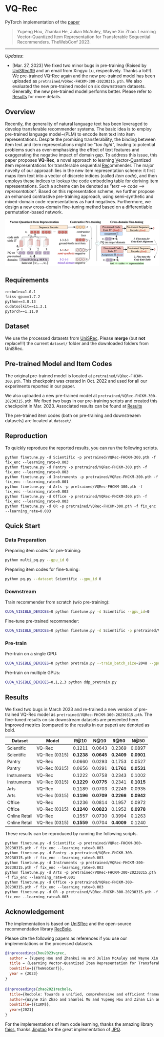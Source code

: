 # VQ-Rec

PyTorch implementation of the [paper](https://arxiv.org/abs/2210.12316)
> Yupeng Hou, Zhankui He, Julian McAuley, Wayne Xin Zhao. Learning Vector-Quantized Item Representation for Transferable Sequential Recommenders. TheWebConf 2023.

---

*Updates*:

* [Mar. 27, 2023] We fixed two minor bugs in pre-training (Raised by [UniSRec#9](https://github.com/RUCAIBox/UniSRec/pull/9) and an email from Xingyu Lu, respectively. Thanks a lot!!). We pre-trained VQ-Rec again and the new pre-trained model has been uploaded as `pretrained/VQRec-FHCKM-300-20230315.pth`. We also evaluated the new pre-trained model on six downstream datasets. Generally, the new pre-trained model performs better. Please refer to [Results](#results) for more details.

## Overview

Recently, the generality of natural language text has been leveraged to develop transferable recommender systems. The basic idea is to employ pre-trained language model~(PLM) to encode item text into item representations. Despite the promising transferability, the binding between item text and item representations might be "*too tight*", leading to potential problems such as over-emphasizing the effect of text features and exaggerating the negative impact of domain gap. To address this issue, this paper proposes **VQ-Rec**, a novel approach to learning <ins>V</ins>ector-<ins>Q</ins>uantized item representations for transferable sequential <ins>Rec</ins>ommender. The major novelty of our approach lies in the new item representation scheme: it first maps item text into a vector of discrete indices (called *item code*), and then employs these indices to lookup the code embedding table for deriving item representations. Such a scheme can be denoted as "*text* ==> *code* ==> *representation*". Based on this representation scheme, we further propose an enhanced contrastive pre-training approach, using semi-synthetic and mixed-domain code representations as hard negatives. Furthermore, we design a new cross-domain fine-tuning method based on a differentiable permutation-based network.

![](asset/model.png)

## Requirements

```
recbole==1.0.1
faiss-gpu==1.7.2
python==3.8.13
cudatoolkit==11.3.1
pytorch==1.11.0
```

## Dataset

We use the processed datasets from [UniSRec](https://github.com/RUCAIBox/UniSRec#download-datasets-and-pre-trained-model). Please **merge** (but **not** replace!!!) the current `dataset/` folder and the downloaded folders from UniSRec.

## Pre-trained Model and Item Codes

The original pre-trained model is located at `pretrained/VQRec-FHCKM-300.pth`. This checkpoint was created in Oct. 2022 and used for all our experiments reported in our paper.

We also uploaded a new pre-trained model at `pretrained/VQRec-FHCKM-300-20230315.pth`. We fixed two bugs in our pre-training scripts and created this checkpoint in Mar. 2023. Associated results can be found at [Results](#results)

The pre-trained item codes (both on pre-training and downstreaem datasets) are located at `dataset/`.

## Reproduction

To quickly reproduce the reported results, you can run the following scripts.

```
python finetune.py -d Scientific -p pretrained/VQRec-FHCKM-300.pth -f fix_enc --learning_rate=0.003
python finetune.py -d Pantry -p pretrained/VQRec-FHCKM-300.pth -f fix_enc --learning_rate=0.003
python finetune.py -d Instruments -p pretrained/VQRec-FHCKM-300.pth -f fix_enc --learning_rate=0.001
python finetune.py -d Arts -p pretrained/VQRec-FHCKM-300.pth -f fix_enc --learning_rate=0.003
python finetune.py -d Office -p pretrained/VQRec-FHCKM-300.pth -f fix_enc --learning_rate=0.003
python finetune.py -d OR -p pretrained/VQRec-FHCKM-300.pth -f fix_enc --learning_rate=0.003
```

## Quick Start

### Data Preparation

Preparing item codes for pre-training:

```bash
python multi_pq.py --gpu_id 0
```

Preparing item codes for fine-tuning:

```bash
python pq.py --dataset Scientific --gpu_id 0
```

### Downstream

Train recommender from scratch (w/o pre-training):

```bash
CUDA_VISIBLE_DEVICES=0 python finetune.py -d Scientific --gpu_id=0
```

Fine-tune pre-trained recommender:

```bash
CUDA_VISIBLE_DEVICES=0 python finetune.py -d Scientific -p pretrained/VQRec-FHCKM-300.pth -f fix_enc --gpu_id=0
```

### Pre-train

Pre-train on a single GPU:

```bash
CUDA_VISIBLE_DEVICES=0 python pretrain.py --train_batch_size=2048 --gpu_id=0
```

Pre-train on multiple GPUs:

```bash
CUDA_VISIBLE_DEVICES=0,1,2,3 python ddp_pretrain.py
```

## Results

We fixed two bugs in March 2023 and re-trained a new version of pre-trained VQ-Rec model as `pretrained/VQRec-FHCKM-300-20230315.pth`. The fine-tuned results on six downstream datasets are presented here. Improved metrics (compared to the results in our paper) are denoted as bold.

|Dataset|Model|R@10|N@10|R@50|N@50|
|---|---|---|---|---|---|
|Scientific|VQ-Rec|0.1211|0.0643|0.2369|0.0897|
|Scientific|VQ-Rec (0315)|**0.1238**|**0.0645**|**0.2409**|**0.0901**|
|Pantry|VQ-Rec|0.0660|0.0293|0.1753|0.0527|
|Pantry|VQ-Rec (0315)|0.0656|0.0291|**0.1761**|**0.0531**|
|Instruments|VQ-Rec|0.1222|0.0758|0.2343|0.1002|
|Instruments|VQ-Rec (0315)|**0.1229**|**0.0775**|0.2341|**0.1015**|
|Arts|VQ-Rec|0.1189|0.0703|0.2249|0.0935|
|Arts|VQ-Rec (0315)|**0.1196**|**0.0709**|**0.2266**|**0.0942**|
|Office|VQ-Rec|0.1236|0.0814|0.1957|0.0972|
|Office|VQ-Rec (0315)|**0.1240**|**0.0823**|0.1952|**0.0978**|
|Online Retail|VQ-Rec|0.1557|0.0730|0.3994|0.1263|
|Online Retail|VQ-Rec (0315)|**0.1559**|0.0704|**0.4009**|0.1240|

These results can be reproduced by running the following scripts.

```
python finetune.py -d Scientific -p pretrained/VQRec-FHCKM-300-20230315.pth -f fix_enc --learning_rate=0.003
python finetune.py -d Pantry -p pretrained/VQRec-FHCKM-300-20230315.pth -f fix_enc --learning_rate=0.003
python finetune.py -d Instruments -p pretrained/VQRec-FHCKM-300-20230315.pth -f fix_enc --learning_rate=0.003
python finetune.py -d Arts -p pretrained/VQRec-FHCKM-300-20230315.pth -f fix_enc --learning_rate=0.001
python finetune.py -d Office -p pretrained/VQRec-FHCKM-300-20230315.pth -f fix_enc --learning_rate=0.003
python finetune.py -d OR -p pretrained/VQRec-FHCKM-300-20230315.pth -f fix_enc --learning_rate=0.003
```

## Acknowledgement

The implementation is based on [UniSRec](https://github.com/RUCAIBox/UniSRec) and the open-source recommendation library [RecBole](https://github.com/RUCAIBox/RecBole).

Please cite the following papers as references if you use our implementations or the processed datasets.

```bibtex
@inproceedings{hou2023vqrec,
  author = {Yupeng Hou and Zhankui He and Julian McAuley and Wayne Xin Zhao},
  title = {Learning Vector-Quantized Item Representation for Transferable Sequential Recommenders},
  booktitle={{TheWebConf}},
  year = {2023}
}

@inproceedings{zhao2021recbole,
  title={Recbole: Towards a unified, comprehensive and efficient framework for recommendation algorithms},
  author={Wayne Xin Zhao and Shanlei Mu and Yupeng Hou and Zihan Lin and Kaiyuan Li and Yushuo Chen and Yujie Lu and Hui Wang and Changxin Tian and Xingyu Pan and Yingqian Min and Zhichao Feng and Xinyan Fan and Xu Chen and Pengfei Wang and Wendi Ji and Yaliang Li and Xiaoling Wang and Ji-Rong Wen},
  booktitle={{CIKM}},
  year={2021}
}
```

For the implementations of item code learning, thanks the amazing library [faiss](https://github.com/facebookresearch/faiss), thanks [Jingtao](https://jingtaozhan.github.io/) for the great implementation of [JPQ](https://github.com/jingtaozhan/JPQ).
